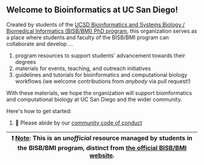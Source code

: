## Welcome to Bioinformatics at UC San Diego!

Created by students of the [UCSD Bioinformatics and Systems Biology / Biomedical Informatics (BISB/BMI) PhD program](https://bioinformatics.ucsd.edu/), this organization serves as a place where students and faculty of the BISB/BMI program can collaborate and develop ...

1. program resources to support students' advancement towards their degrees
2. materials for events, teaching, and outreach initiatives
3. guidelines and tutorials for bioinformatics and computational biology workflows (we welcome contributions from *anybody* via pull request!)

With these materials, we hope the organization will support bioinformatics and computational biology at UC San Diego and the wider community.

Here's how to get started:

1. 🌈 Please abide by our [community code of conduct](../CODE_OF_CONDUCT.md)
<!-- TODO: add contribution guidelines here this org -->


| :exclamation:  <ins>Note</ins>: This is an _unofficial_ resource managed by students in the BISB/BMI program, distinct from [the official BISB/BMI website](https://bioinformatics.ucsd.edu/). |
|-----------------------------------------|

<!--

**Here are some ideas to get you started:**

🙋‍♀️ A short introduction - what is your organization all about?
🌈 Contribution guidelines - how can the community get involved?
👩‍💻 Useful resources - where can the community find your docs? Is there anything else the community should know?
🍿 Fun facts - what does your team eat for breakfast?
🧙 Remember, you can do mighty things with the power of [Markdown](https://docs.github.com/github/writing-on-github/getting-started-with-writing-and-formatting-on-github/basic-writing-and-formatting-syntax)
-->
